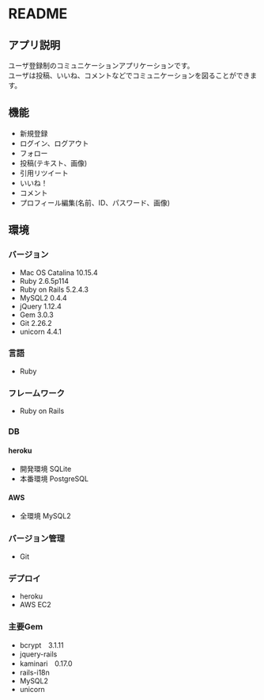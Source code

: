 # README

## アプリ説明
ユーザ登録制のコミュニケーションアプリケーションです。  
ユーザは投稿、いいね、コメントなどでコミュニケーションを図ることができます。

## 機能
- 新規登録
- ログイン、ログアウト
- フォロー
- 投稿(テキスト、画像)
- 引用リツイート
- いいね！
- コメント
- プロフィール編集(名前、ID、パスワード、画像)

## 環境

### バージョン
- Mac OS Catalina 10.15.4
- Ruby 2.6.5p114
- Ruby on Rails 5.2.4.3
- MySQL2 0.4.4
- jQuery 1.12.4
- Gem 3.0.3
- Git 2.26.2
- unicorn 4.4.1

### 言語
- Ruby

### フレームワーク
- Ruby on Rails

### DB
#### heroku
- 開発環境 SQLite
- 本番環境 PostgreSQL
#### AWS
- 全環境 MySQL2

### バージョン管理
- Git

### デプロイ
- heroku
- AWS EC2

### 主要Gem
- bcrypt　3.1.11
- jquery-rails
- kaminari　0.17.0
- rails-i18n
- MySQL2
- unicorn
